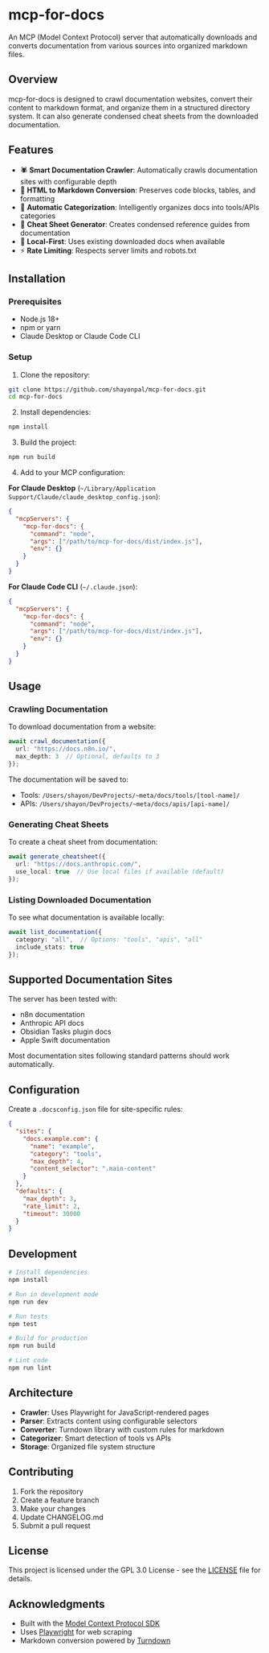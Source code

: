 # mcp-for-docs

An MCP (Model Context Protocol) server that automatically downloads and converts documentation from various sources into organized markdown files.

## Overview

mcp-for-docs is designed to crawl documentation websites, convert their content to markdown format, and organize them in a structured directory system. It can also generate condensed cheat sheets from the downloaded documentation.

## Features

- 🕷️ **Smart Documentation Crawler**: Automatically crawls documentation sites with configurable depth
- 📝 **HTML to Markdown Conversion**: Preserves code blocks, tables, and formatting
- 📁 **Automatic Categorization**: Intelligently organizes docs into tools/APIs categories
- 📄 **Cheat Sheet Generator**: Creates condensed reference guides from documentation
- 🚀 **Local-First**: Uses existing downloaded docs when available
- ⚡ **Rate Limiting**: Respects server limits and robots.txt

## Installation

### Prerequisites
- Node.js 18+ 
- npm or yarn
- Claude Desktop or Claude Code CLI

### Setup

1. Clone the repository:
```bash
git clone https://github.com/shayonpal/mcp-for-docs.git
cd mcp-for-docs
```

2. Install dependencies:
```bash
npm install
```

3. Build the project:
```bash
npm run build
```

4. Add to your MCP configuration:

**For Claude Desktop** (`~/Library/Application Support/Claude/claude_desktop_config.json`):
```json
{
  "mcpServers": {
    "mcp-for-docs": {
      "command": "node",
      "args": ["/path/to/mcp-for-docs/dist/index.js"],
      "env": {}
    }
  }
}
```

**For Claude Code CLI** (`~/.claude.json`):
```json
{
  "mcpServers": {
    "mcp-for-docs": {
      "command": "node",
      "args": ["/path/to/mcp-for-docs/dist/index.js"],
      "env": {}
    }
  }
}
```

## Usage

### Crawling Documentation

To download documentation from a website:

```typescript
await crawl_documentation({
  url: "https://docs.n8n.io/",
  max_depth: 3  // Optional, defaults to 3
});
```

The documentation will be saved to:
- Tools: `/Users/shayon/DevProjects/~meta/docs/tools/[tool-name]/`
- APIs: `/Users/shayon/DevProjects/~meta/docs/apis/[api-name]/`

### Generating Cheat Sheets

To create a cheat sheet from documentation:

```typescript
await generate_cheatsheet({
  url: "https://docs.anthropic.com/",
  use_local: true  // Use local files if available (default)
});
```

### Listing Downloaded Documentation

To see what documentation is available locally:

```typescript
await list_documentation({
  category: "all",  // Options: "tools", "apis", "all"
  include_stats: true
});
```

## Supported Documentation Sites

The server has been tested with:
- n8n documentation
- Anthropic API docs
- Obsidian Tasks plugin docs
- Apple Swift documentation

Most documentation sites following standard patterns should work automatically.

## Configuration

Create a `.docsconfig.json` file for site-specific rules:

```json
{
  "sites": {
    "docs.example.com": {
      "name": "example",
      "category": "tools",
      "max_depth": 4,
      "content_selector": ".main-content"
    }
  },
  "defaults": {
    "max_depth": 3,
    "rate_limit": 2,
    "timeout": 30000
  }
}
```

## Development

```bash
# Install dependencies
npm install

# Run in development mode
npm run dev

# Run tests
npm test

# Build for production
npm run build

# Lint code
npm run lint
```

## Architecture

- **Crawler**: Uses Playwright for JavaScript-rendered pages
- **Parser**: Extracts content using configurable selectors
- **Converter**: Turndown library with custom rules for markdown
- **Categorizer**: Smart detection of tools vs APIs
- **Storage**: Organized file system structure

## Contributing

1. Fork the repository
2. Create a feature branch
3. Make your changes
4. Update CHANGELOG.md
5. Submit a pull request

## License

This project is licensed under the GPL 3.0 License - see the [LICENSE](LICENSE) file for details.

## Acknowledgments

- Built with the [Model Context Protocol SDK](https://github.com/anthropics/mcp)
- Uses [Playwright](https://playwright.dev/) for web scraping
- Markdown conversion powered by [Turndown](https://github.com/mixmark-io/turndown)